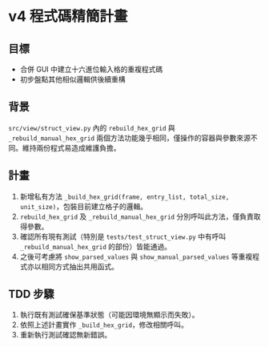 # v4 程式碼精簡計畫

## 目標
- 合併 GUI 中建立十六進位輸入格的重複程式碼
- 初步盤點其他相似邏輯供後續重構

## 背景
`src/view/struct_view.py` 內的 `rebuild_hex_grid` 與 `_rebuild_manual_hex_grid` 兩個方法功能幾乎相同，僅操作的容器與參數來源不同。維持兩份程式易造成維護負擔。

## 計畫
1. 新增私有方法 `_build_hex_grid(frame, entry_list, total_size, unit_size)`，包裝目前建立格子的邏輯。
2. `rebuild_hex_grid` 及 `_rebuild_manual_hex_grid` 分別呼叫此方法，僅負責取得參數。
3. 確認所有現有測試（特別是 `tests/test_struct_view.py` 中有呼叫 `_rebuild_manual_hex_grid` 的部份）皆能通過。
4. 之後可考慮將 `show_parsed_values` 與 `show_manual_parsed_values` 等重複程式亦以相同方式抽出共用函式。

## TDD 步驟
1. 執行既有測試確保基準狀態（可能因環境無顯示而失敗）。
2. 依照上述計畫實作 `_build_hex_grid`，修改相關呼叫。
3. 重新執行測試確認無新錯誤。
